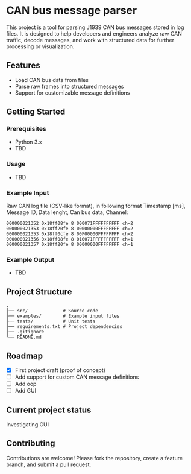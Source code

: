 # CAN bus message parser
This project is a tool for parsing J1939 CAN bus messages stored in log files.
It is designed to help developers and engineers analyze raw CAN traffic, decode messages, and work with structured data for further processing or visualization.

## Features
- Load CAN bus data from files
- Parse raw frames into structured messages
- Support for customizable message definitions

## Getting Started

### Prerequisites
- Python 3.x
- TBD

### Usage
- TBD

### Example Input
Raw CAN log file (CSV-like format), in following format Timestamp [ms], Message ID, Data lenght, Can bus data, Channel:

```
000000021352 0x18ff08fe 8 000071FFFFFFFFFF ch=2
000000021353 0x18ff20fe 8 00000000FFFFFFFF ch=2
000000021353 0x18ff0cfe 8 00F00000FFFFFFFF ch=2
000000021356 0x18ff08fe 8 010071FFFFFFFFFF ch=1
000000021357 0x18ff20fe 8 00000000FFFFFFFF ch=1
```

### Example Output
- TBD
 
## Project Structure
```
.
├── src/             # Source code
├── examples/        # Example input files
├── tests/           # Unit tests
├── requirements.txt # Project dependencies
├── .gitignore
└── README.md
```

## Roadmap
- [x] First project draft (proof of concept)
- [ ] Add support for custom CAN message definitions
- [ ] Add oop
- [ ] Add GUI
      
## Current project status
Investigating GUI

## Contributing
Contributions are welcome! Please fork the repository, create a feature branch, and submit a pull request.
